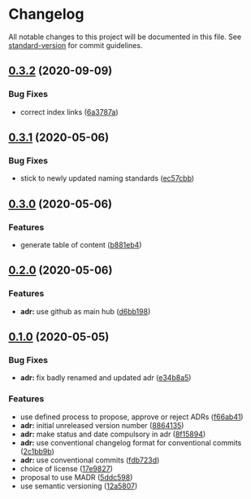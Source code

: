 # Changelog

All notable changes to this project will be documented in this file. See [standard-version](https://github.com/conventional-changelog/standard-version) for commit guidelines.

## [0.3.2](https://github.com/opinionated-digital-center/architecture-decision-records/compare/v0.3.1...v0.3.2) (2020-09-09)


### Bug Fixes

* correct index links ([6a3787a](https://github.com/opinionated-digital-center/architecture-decision-records/commit/6a3787a91268781c30accdfcceffd343ef5e3ee8))

## [0.3.1](https://github.com/opinionated-digital-center/architecture-decision-record/compare/v0.3.0...v0.3.1) (2020-05-06)


### Bug Fixes

* stick to newly updated naming standards ([ec57cbb](https://github.com/opinionated-digital-center/architecture-decision-record/commit/ec57cbbe2fde4c4e5921c7313d04f6b8cbc31e2b))

## [0.3.0](https://github.com/opinionated-digital-center/architecture-decision-record/compare/v0.2.0...v0.3.0) (2020-05-06)


### Features

* generate table of content ([b881eb4](https://github.com/opinionated-digital-center/architecture-decision-record/commit/b881eb41d205da51cf709551be504b6b0cc85312))

## [0.2.0](https://github.com/opinionated-digital-center/architecture-decision-record/compare/v0.1.0...v0.2.0) (2020-05-06)


### Features

* **adr:** use github as main hub ([d6bb198](https://github.com/opinionated-digital-center/architecture-decision-record/commit/d6bb198bc6589aa02355f3fc78228df160081e41))

## [0.1.0](https://github.com/opinionated-digital-center/architecture-decision-record/compare/v0.0.0...v0.1.0) (2020-05-05)


### Bug Fixes

* **adr:** fix badly renamed and updated adr ([e34b8a5](https://github.com/opinionated-digital-center/architecture-decision-record/commit/e34b8a5175ed01769f70fed12a56220ee7a9aed3))


### Features

* use defined process to propose, approve or reject ADRs ([f66ab41](https://github.com/opinionated-digital-center/architecture-decision-record/commit/f66ab41d8096071bf17c55e010156380b9d3c666))
* **adr:** initial unreleased version number ([8864135](https://github.com/opinionated-digital-center/architecture-decision-record/commit/88641358cf6784412346a3b4199b2658716579b3))
* **adr:** make status and date compulsory in adr ([8f15894](https://github.com/opinionated-digital-center/architecture-decision-record/commit/8f15894aa21a23084d5d3eb9a3646c5590c90451))
* **adr:** use conventional changelog format for conventional commits ([2c1bb9b](https://github.com/opinionated-digital-center/architecture-decision-record/commit/2c1bb9b2b097e6049e7518725ac37cac5c00e836))
* **adr:** use conventional commits ([fdb723d](https://github.com/opinionated-digital-center/architecture-decision-record/commit/fdb723d241b824dde86f628c9ed06fc690a0b551))
* choice of license ([17e9827](https://github.com/opinionated-digital-center/architecture-decision-record/commit/17e982745aa82d9bf58eeb28f0df0f2c229fe08c))
* proposal to use MADR ([5ddc598](https://github.com/opinionated-digital-center/architecture-decision-record/commit/5ddc598d3886ff604a44644f4fc852dc1867e900))
* use semantic versioning ([12a5807](https://github.com/opinionated-digital-center/architecture-decision-record/commit/12a580780ccd5f31d88e673911feb34d56b2a0d2))
